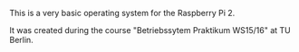 This is a very basic operating system for the Raspberry Pi 2.

It was created during the course "Betriebssytem Praktikum WS15/16" at TU Berlin.
